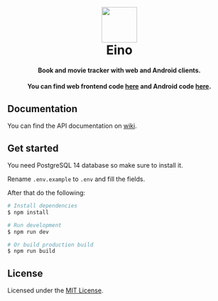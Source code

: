 <h1 align="center">
<br>
  <img src="https://user-images.githubusercontent.com/29043938/162579519-748732e4-51b3-42f4-b04b-a015520f80a8.png" style="width: 80px;" />
<br>
Eino
</h1>
<div align="center">
<h4>Book and movie tracker with web and Android clients.</h4>
<h4>You can find web frontend code <a href="https://github.com/jankku/eino-web/">here</a> and Android code <a href="https://github.com/jankku/eino-android/">here</a>.</h4>
</div>

## Documentation

You can find the API documentation on [wiki](https://github.com/Jankku/eino-backend/wiki).

## Get started

You need PostgreSQL 14 database so make sure to install it.

Rename `.env.example` to `.env` and fill the fields.

After that do the following:

```bash
# Install dependencies
$ npm install

# Run development
$ npm run dev

# Or build production build
$ npm run build
```

## License
Licensed under the [MIT License](https://github.com/Jankku/eino-backend/blob/master/LICENSE.md).